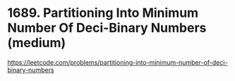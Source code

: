 # 1689. Partitioning Into Minimum Number Of Deci-Binary Numbers (medium)

https://leetcode.com/problems/partitioning-into-minimum-number-of-deci-binary-numbers

